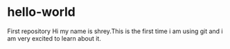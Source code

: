 # hello-world
First repository
Hi my name is shrey.This is the first time i am using git and i am very excited to learn about it.
